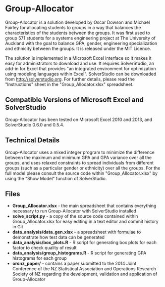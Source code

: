 Group-Allocator
===============

Group-Allocator is a solution developed by Oscar Dowson and Michael Fairley for allocating students to groups in a way that balances the characteristics of the students between the groups. It was first used to group 571 students for a systems engineering project at The University of Auckland with the goal to balance GPA, gender, engineering specialization and ethnicity between the groups. It is released under the MIT Licence.

The solution is implemented in a Microsoft Excel interface so it makes it easy for administrators to download and use. It requires SolverStudio, an add-in for Excel that provides "an integrated environment for optimization using modeling languages within Excel". SolverStudio can be downloaded from http://solverstudio.org. For further details, please read the "Instructions" sheet in the "Group_Allocator.xlsx" spreadsheet.

## Compatible Versions of Microsoft Excel and SolverStudio

Group-Allocator has been tested on Microsoft Excel 2010 and 2013, and SolverStudio 0.6.0 and 0.5.4.

## Technical Details

Group-Allocator uses a mixed integer program to minimize the difference between the maximum and minimum GPA and GPA variance over all the groups, and uses relaxed constraints to spread individuals from different groups (such as a particular gender or ethnicity) over all the groups. For the full model please consult the source code within "Group_Allocator.xlsx" by using the "Show Model" function of SolverStudio.

## Files
+ **Group_Allocator.xlsx** - the main spreadsheet that contains everything necessary to run Group-Allocator with SolverStudio installed
+ **solve_script.py** - a copy of the source code contained within Group_Allocator.xlsx for easy editing in a text editor and commit history in Git
+ **data_analysis/data_gen.xlsx** - a spreadsheet with formulae to demonstrate how test data can be generated
+ **data_analysis/box_plots.R** - R script for generating box plots for each factor to check quality of result
+ **data_analysis/group_histograms.R** - R script for generating GPA histograms for each group
+ **orsnz_paper/** - contains a paper submitted to the 2014 Joint Conference of the NZ Statistical Association and Operations Research Society of NZ regarding the development, validation and application of Group-Allocator
